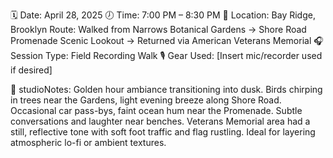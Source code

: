 🗓️ Date: April 28, 2025
🕖 Time: 7:00 PM – 8:30 PM
📍 Location: Bay Ridge, Brooklyn
Route: Walked from Narrows Botanical Gardens → Shore Road Promenade Scenic Lookout → Returned via American Veterans Memorial
🎧 Session Type: Field Recording Walk
🎙️ Gear Used: [Insert mic/recorder used if desired]

📝 studioNotes:
Golden hour ambiance transitioning into dusk. Birds chirping in trees near the Gardens, light evening breeze along Shore Road. Occasional car pass-bys, faint ocean hum near the Promenade. Subtle conversations and laughter near benches. Veterans Memorial area had a still, reflective tone with soft foot traffic and flag rustling. Ideal for layering atmospheric lo-fi or ambient textures.